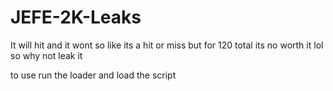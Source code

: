 # JEFE-2K-Leaks
It will hit and it wont so like its a hit or miss but for 120 total its no worth it lol so why not leak it 

to use run the loader and load the script 
